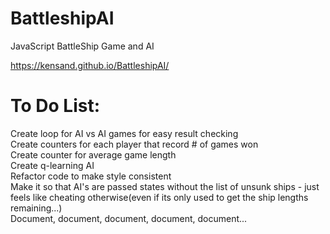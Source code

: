 # BattleshipAI

JavaScript BattleShip Game and AI

https://kensand.github.io/BattleshipAI/

# To Do List:
Create loop for AI vs AI games for easy result checking  
Create counters for each player that record # of games won  
Create counter for average game length  
Create q-learning AI  
Refactor code to make style consistent  
Make it so that AI's are passed states without the list of unsunk ships - just feels like cheating otherwise(even if its only used to get the ship lengths remaining...)  
Document, document, document, document, document...




